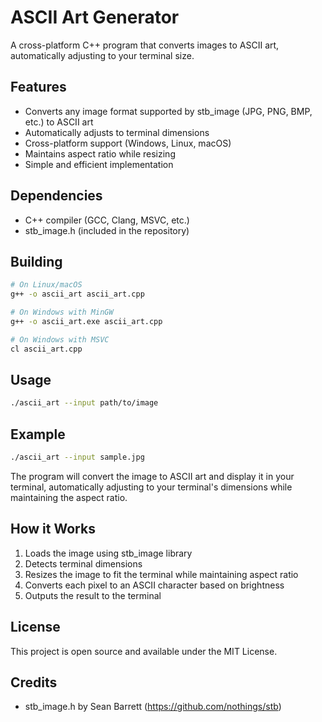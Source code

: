 # ASCII Art Generator

A cross-platform C++ program that converts images to ASCII art, automatically adjusting to your terminal size.

## Features

- Converts any image format supported by stb_image (JPG, PNG, BMP, etc.) to ASCII art
- Automatically adjusts to terminal dimensions
- Cross-platform support (Windows, Linux, macOS)
- Maintains aspect ratio while resizing
- Simple and efficient implementation

## Dependencies

- C++ compiler (GCC, Clang, MSVC, etc.)
- stb_image.h (included in the repository)

## Building

```bash
# On Linux/macOS
g++ -o ascii_art ascii_art.cpp

# On Windows with MinGW
g++ -o ascii_art.exe ascii_art.cpp

# On Windows with MSVC
cl ascii_art.cpp
```

## Usage

```bash
./ascii_art --input path/to/image
```

## Example

```bash
./ascii_art --input sample.jpg
```

The program will convert the image to ASCII art and display it in your terminal, automatically adjusting to your terminal's dimensions while maintaining the aspect ratio.

## How it Works

1. Loads the image using stb_image library
2. Detects terminal dimensions
3. Resizes the image to fit the terminal while maintaining aspect ratio
4. Converts each pixel to an ASCII character based on brightness
5. Outputs the result to the terminal

## License

This project is open source and available under the MIT License.

## Credits

- stb_image.h by Sean Barrett (https://github.com/nothings/stb)